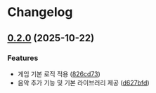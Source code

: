 # Changelog

## [0.2.0](https://github.com/CheongAA/web-rhythm-game/compare/next-boilerplate-v0.1.0...next-boilerplate-v0.2.0) (2025-10-22)


### Features

* 게임 기본 로직 적용 ([826cd73](https://github.com/CheongAA/web-rhythm-game/commit/826cd73b0395b366cc8c7c80f3d61f1a18f532e7))
* 음악 추가 기능 및 기본 라이브러리 제공 ([d627bfd](https://github.com/CheongAA/web-rhythm-game/commit/d627bfd85b2148f482becb17a981cb3013dcf0cc))
